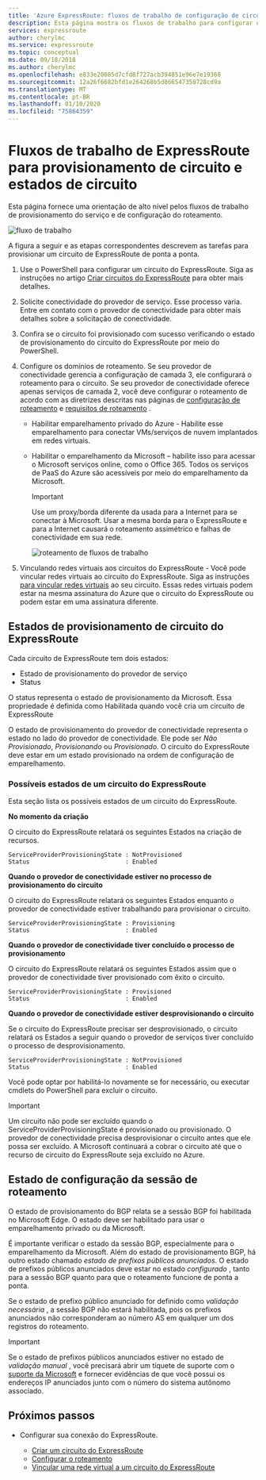 ```yaml
---
title: 'Azure ExpressRoute: fluxos de trabalho de configuração de circuito'
description: Esta página mostra os fluxos de trabalho para configurar o circuito do ExpressRoute e os emparelhamentos
services: expressroute
author: cherylmc
ms.service: expressroute
ms.topic: conceptual
ms.date: 09/18/2018
ms.author: cherylmc
ms.openlocfilehash: e833e20085d7cfd8f727acb394851e96e7e19368
ms.sourcegitcommit: 12a26f6682bfd1e264268b5d866547358728cd9a
ms.translationtype: MT
ms.contentlocale: pt-BR
ms.lasthandoff: 01/10/2020
ms.locfileid: "75864359"
---
```

# <a name="expressroute-workflows-for-circuit-provisioning-and-circuit-states"></a>Fluxos de trabalho de ExpressRoute para provisionamento de circuito e estados de circuito
Esta página fornece uma orientação de alto nível pelos fluxos de trabalho de provisionamento do serviço e de configuração do roteamento.

![fluxo de trabalho](./media/expressroute-workflows/expressroute-circuit-workflow.png)

A figura a seguir e as etapas correspondentes descrevem as tarefas para provisionar um circuito de ExpressRoute de ponta a ponta. 

1. Use o PowerShell para configurar um circuito do ExpressRoute. Siga as instruções no artigo [Criar circuitos do ExpressRoute](expressroute-howto-circuit-classic.md) para obter mais detalhes.
2. Solicite conectividade do provedor de serviço. Esse processo varia. Entre em contato com o provedor de conectividade para obter mais detalhes sobre a solicitação de conectividade.
3. Confira se o circuito foi provisionado com sucesso verificando o estado de provisionamento do circuito do ExpressRoute por meio do PowerShell. 
4. Configure os domínios de roteamento. Se seu provedor de conectividade gerencia a configuração de camada 3, ele configurará o roteamento para o circuito. Se seu provedor de conectividade oferece apenas serviços de camada 2, você deve configurar o roteamento de acordo com as diretrizes descritas nas páginas de [configuração de roteamento](expressroute-howto-routing-classic.md) e [requisitos de roteamento](expressroute-routing.md) .
   
   * Habilitar emparelhamento privado do Azure - Habilite esse emparelhamento para conectar VMs/serviços de nuvem implantados em redes virtuais.

   * Habilitar o emparelhamento da Microsoft – habilite isso para acessar o Microsoft serviços online, como o Office 365. Todos os serviços de PaaS do Azure são acessíveis por meio do emparelhamento da Microsoft.
     
     > [!IMPORTANT]
     > Use um proxy/borda diferente da usada para a Internet para se conectar à Microsoft. Usar a mesma borda para o ExpressRoute e para a Internet causará o roteamento assimétrico e falhas de conectividade em sua rede.
     > 
     > 
     
     ![roteamento de fluxos de trabalho](./media/expressroute-workflows/routing-workflow.png)
5. Vinculando redes virtuais aos circuitos do ExpressRoute - Você pode vincular redes virtuais ao circuito do ExpressRoute. Siga as instruções [para vincular redes virtuais](expressroute-howto-linkvnet-arm.md) ao seu circuito. Essas redes virtuais podem estar na mesma assinatura do Azure que o circuito do ExpressRoute ou podem estar em uma assinatura diferente.

## <a name="expressroute-circuit-provisioning-states"></a>Estados de provisionamento de circuito do ExpressRoute
Cada circuito de ExpressRoute tem dois estados:

* Estado de provisionamento do provedor de serviço
* Status

O status representa o estado de provisionamento da Microsoft. Essa propriedade é definida como Habilitada quando você cria um circuito de ExpressRoute

O estado de provisionamento do provedor de conectividade representa o estado no lado do provedor de conectividade. Ele pode ser *Não Provisionado*, *Provisionando* ou *Provisionado*. O circuito do ExpressRoute deve estar em um estado provisionado na ordem de configuração de emparelhamento.

### <a name="possible-states-of-an-expressroute-circuit"></a>Possíveis estados de um circuito do ExpressRoute
Esta seção lista os possíveis estados de um circuito do ExpressRoute.

**No momento da criação**

O circuito do ExpressRoute relatará os seguintes Estados na criação de recursos.

    ServiceProviderProvisioningState : NotProvisioned
    Status                           : Enabled


**Quando o provedor de conectividade estiver no processo de provisionamento do circuito**

O circuito do ExpressRoute relatará os seguintes Estados enquanto o provedor de conectividade estiver trabalhando para provisionar o circuito.

    ServiceProviderProvisioningState : Provisioning
    Status                           : Enabled


**Quando o provedor de conectividade tiver concluído o processo de provisionamento**

O circuito do ExpressRoute relatará os seguintes Estados assim que o provedor de conectividade tiver provisionado com êxito o circuito.

    ServiceProviderProvisioningState : Provisioned
    Status                           : Enabled


**Quando o provedor de conectividade estiver desprovisionando o circuito**

Se o circuito do ExpressRoute precisar ser desprovisionado, o circuito relatará os Estados a seguir quando o provedor de serviços tiver concluído o processo de desprovisionamento.

    ServiceProviderProvisioningState : NotProvisioned
    Status                           : Enabled


Você pode optar por habilitá-lo novamente se for necessário, ou executar cmdlets do PowerShell para excluir o circuito.  

> [!IMPORTANT]
> Um circuito não pode ser excluído quando o ServiceProviderProvisioningState é provisionado ou provisionado. O provedor de conectividade precisa desprovisionar o circuito antes que ele possa ser excluído. A Microsoft continuará a cobrar o circuito até que o recurso de circuito do ExpressRoute seja excluído no Azure.
> 

## <a name="routing-session-configuration-state"></a>Estado de configuração da sessão de roteamento
O estado de provisionamento do BGP relata se a sessão BGP foi habilitada no Microsoft Edge. O estado deve ser habilitado para usar o emparelhamento privado ou da Microsoft.

É importante verificar o estado da sessão BGP, especialmente para o emparelhamento da Microsoft. Além do estado de provisionamento BGP, há outro estado chamado *estado de prefixos públicos anunciados*. O estado de prefixos públicos anunciados deve estar no estado *configurado* , tanto para a sessão BGP quanto para que o roteamento funcione de ponta a ponta. 

Se o estado de prefixo público anunciado for definido como *validação necessária* , a sessão BGP não estará habilitada, pois os prefixos anunciados não corresponderam ao número AS em qualquer um dos registros do roteamento. 

> [!IMPORTANT]
> Se o estado de prefixos públicos anunciados estiver no estado de *validação manual* , você precisará abrir um tíquete de suporte com o [suporte da Microsoft](https://portal.azure.com/?#blade/Microsoft_Azure_Support/HelpAndSupportBlade) e fornecer evidências de que você possui os endereços IP anunciados junto com o número do sistema autônomo associado.
> 
> 

## <a name="next-steps"></a>Próximos passos
* Configurar sua conexão do ExpressRoute.
  
  * [Criar um circuito do ExpressRoute](expressroute-howto-circuit-arm.md)
  * [Configurar o roteamento](expressroute-howto-routing-arm.md)
  * [Vincular uma rede virtual a um circuito do ExpressRoute](expressroute-howto-linkvnet-arm.md)

